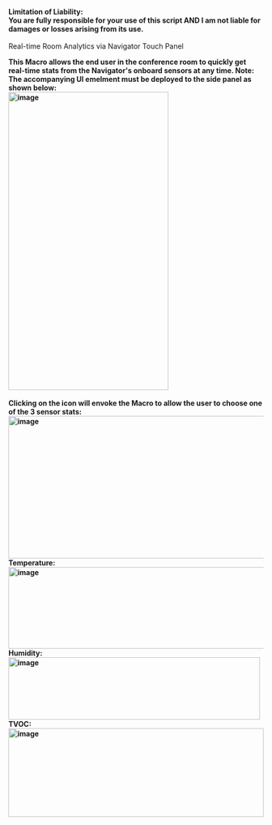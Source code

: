 <b>Limitation of Liability: <br>
You are fully responsible for your use of this script AND I am not liable for damages or losses arising from its use.<br>
</b>
<br>
Real-time Room Analytics via Navigator Touch Panel<p><b>
This Macro allows the end user in the conference room to quickly get real-time stats from the Navigator's onboard sensors at any time. Note: The accompanying UI emelment must be deployed to the side panel as shown below:<br>
<img width="316" height="588" alt="image" src="https://github.com/user-attachments/assets/c97c53d1-5b99-454d-b98e-d249e1c76795" /><br>
<br>
Clicking on the icon will envoke the Macro to allow the user to choose one of the 3 sensor stats:<br>
<img width="516" height="281" alt="image" src="https://github.com/user-attachments/assets/cbdf60c4-7ae8-4208-b2c5-ebe4fcd211d7" /><br>
Temperature:<br>
<img width="568" height="161" alt="image" src="https://github.com/user-attachments/assets/54364466-21e7-48e8-9962-3a86db57775f" /><br>
Humidity:<br>
<img width="497" height="123" alt="image" src="https://github.com/user-attachments/assets/13c74e3c-1fab-473c-ad8b-b4020f2a5d3a" /><br>
TVOC:<br>
<img width="504" height="175" alt="image" src="https://github.com/user-attachments/assets/e9232b28-ea0d-4417-a664-1ea41163237e" /><br>
